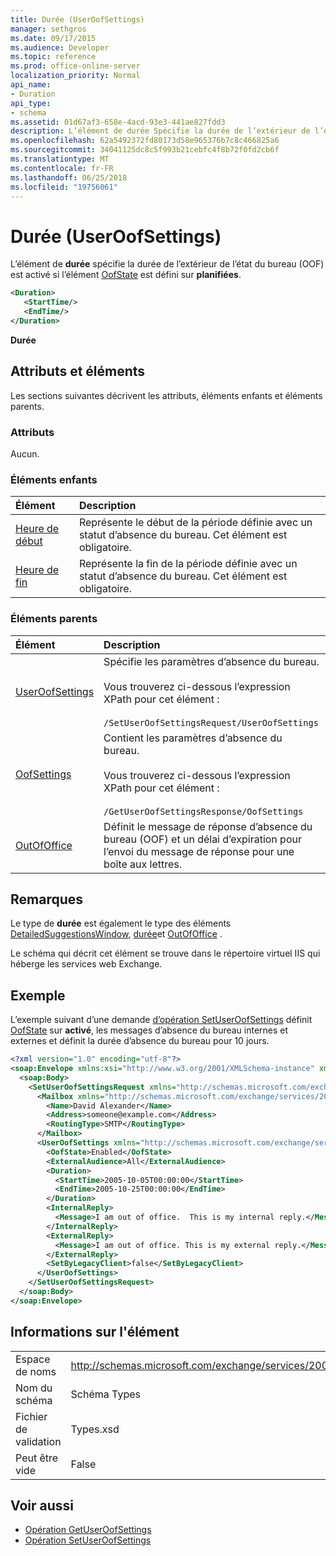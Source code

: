 ```yaml
---
title: Durée (UserOofSettings)
manager: sethgros
ms.date: 09/17/2015
ms.audience: Developer
ms.topic: reference
ms.prod: office-online-server
localization_priority: Normal
api_name:
- Duration
api_type:
- schema
ms.assetid: 01d67af3-658e-4acd-93e3-441ae827fdd3
description: L’élément de durée Spécifie la durée de l’extérieur de l’état du bureau (OOF) est activé si l’élément OofState est défini sur planifiée.
ms.openlocfilehash: 62a5492372fd80173d58e965376b7c8c466825a6
ms.sourcegitcommit: 34041125dc8c5f993b21cebfc4f8b72f0fd2cb6f
ms.translationtype: MT
ms.contentlocale: fr-FR
ms.lasthandoff: 06/25/2018
ms.locfileid: "19756061"
---
```

# <a name="duration-useroofsettings"></a>Durée (UserOofSettings)

L’élément de **durée** spécifie la durée de l’extérieur de l’état du bureau (OOF) est activé si l’élément [OofState](oofstate.md) est défini sur **planifiées**.
  
```XML
<Duration>
   <StartTime/>
   <EndTime/> 
</Duration>
```

 **Durée**
## <a name="attributes-and-elements"></a>Attributs et éléments

Les sections suivantes décrivent les attributs, éléments enfants et éléments parents.
  
### <a name="attributes"></a>Attributs

Aucun.
  
### <a name="child-elements"></a>Éléments enfants

|**Élément**|**Description**|
|:-----|:-----|
|[Heure de début](starttime.md) <br/> |Représente le début de la période définie avec un statut d’absence du bureau. Cet élément est obligatoire.  <br/> |
|[Heure de fin](endtime.md) <br/> |Représente la fin de la période définie avec un statut d’absence du bureau. Cet élément est obligatoire.  <br/> |
   
### <a name="parent-elements"></a>Éléments parents

|**Élément**|**Description**|
|:-----|:-----|
|[UserOofSettings](useroofsettings.md) <br/> |Spécifie les paramètres d’absence du bureau.  <br/><br/>Vous trouverez ci-dessous l’expression XPath pour cet élément :<br/><br/>`/SetUserOofSettingsRequest/UserOofSettings` <br/> |
|[OofSettings](oofsettings.md) <br/> |Contient les paramètres d’absence du bureau.<br/><br/>Vous trouverez ci-dessous l’expression XPath pour cet élément :<br/><br/>`/GetUserOofSettingsResponse/OofSettings` <br/> |
|[OutOfOffice](outofoffice.md) <br/> |Définit le message de réponse d’absence du bureau (OOF) et un délai d’expiration pour l’envoi du message de réponse pour une boîte aux lettres.  <br/> |
   
## <a name="remarks"></a>Remarques

Le type de **durée** est également le type des éléments [DetailedSuggestionsWindow](detailedsuggestionswindow.md), [durée](timewindow.md)et [OutOfOffice](outofoffice.md) . 
  
Le schéma qui décrit cet élément se trouve dans le répertoire virtuel IIS qui héberge les services web Exchange.
  
## <a name="example"></a>Exemple

L’exemple suivant d’une demande [d’opération SetUserOofSettings](setuseroofsettings-operation.md) définit [OofState](oofstate.md) sur **activé**, les messages d’absence du bureau internes et externes et définit la durée d’absence du bureau pour 10 jours.
  
```XML
<?xml version="1.0" encoding="utf-8"?>
<soap:Envelope xmlns:xsi="http://www.w3.org/2001/XMLSchema-instance" xmlns:xsd="http://www.w3.org/2001/XMLSchema" xmlns:soap="http://schemas.xmlsoap.org/soap/envelope/">
  <soap:Body>
    <SetUserOofSettingsRequest xmlns="http://schemas.microsoft.com/exchange/services/2006/messages">
      <Mailbox xmlns="http://schemas.microsoft.com/exchange/services/2006/types">
        <Name>David Alexander</Name>
        <Address>someone@example.com</Address>
        <RoutingType>SMTP</RoutingType>
      </Mailbox>
      <UserOofSettings xmlns="http://schemas.microsoft.com/exchange/services/2006/types">
        <OofState>Enabled</OofState>
        <ExternalAudience>All</ExternalAudience>
        <Duration>
          <StartTime>2005-10-05T00:00:00</StartTime>
          <EndTime>2005-10-25T00:00:00</EndTime>
        </Duration>
        <InternalReply>
          <Message>I am out of office.  This is my internal reply.</Message>
        </InternalReply>
        <ExternalReply>
          <Message>I am out of office. This is my external reply.</Message>
        </ExternalReply>
        <SetByLegacyClient>false</SetByLegacyClient>
      </UserOofSettings>
    </SetUserOofSettingsRequest>
  </soap:Body>
</soap:Envelope>
```

## <a name="element-information"></a>Informations sur l'élément

|||
|:-----|:-----|
|Espace de noms  <br/> |http://schemas.microsoft.com/exchange/services/2006/types  <br/> |
|Nom du schéma  <br/> |Schéma Types  <br/> |
|Fichier de validation  <br/> |Types.xsd  <br/> |
|Peut être vide  <br/> |False  <br/> |
   
## <a name="see-also"></a>Voir aussi

- [Opération GetUserOofSettings](getuseroofsettings-operation.md)  
- [Opération SetUserOofSettings](setuseroofsettings-operation.md)

